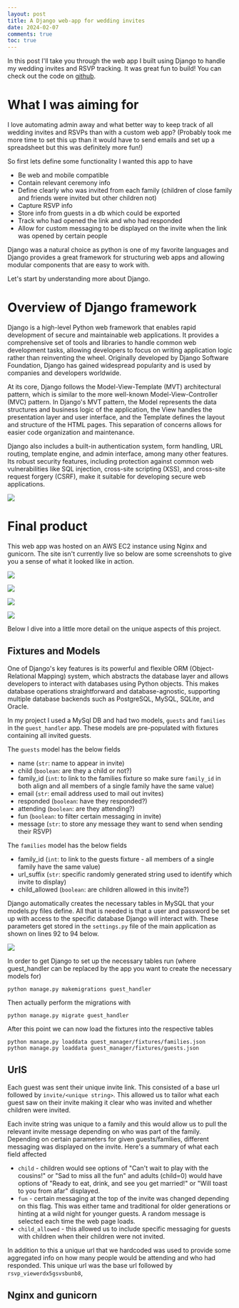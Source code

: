 ```yaml
---
layout: post
title: A Django web-app for wedding invites
date: 2024-02-07 
comments: true
toc: true
---
```


In this post I'll take you through the web app I built using Django to handle my wedding invites and RSVP tracking. It was great fun to build! You can check out the code on [github](https://github.com/ellendmk/django-wedding-site).

# What I was aiming for

I love automating admin away and what better way to keep track of all wedding invites and RSVPs than with a custom web app? (Probably took me more time to set this up than it would have to send emails and set up a spreadsheet but this was definitely more fun!)

So first lets define some functionality I wanted this app to have

- Be web and mobile compatible
- Contain relevant ceremony info
- Define clearly who was invited from each family (children of close family and friends were invited but other children not)
- Capture RSVP info
- Store info from guests in a db which could be exported 
- Track who had opened the link and who had responded
- Allow for custom messaging to be displayed on the invite when the link was opened by certain people

Django was a natural choice as python is one of my favorite languages and Django provides a great framework for structuring web apps and allowing modular components that are easy to work with.

Let's start by understanding more about Django.

# Overview of Django framework

Django is a high-level Python web framework that enables rapid development of secure and maintainable web applications. It provides a comprehensive set of tools and libraries to handle common web development tasks, allowing developers to focus on writing application logic rather than reinventing the wheel. Originally developed by Django Software Foundation, Django has gained widespread popularity and is used by companies and developers worldwide.

At its core, Django follows the Model-View-Template (MVT) architectural pattern, which is similar to the more well-known Model-View-Controller (MVC) pattern. In Django's MVT pattern, the Model represents the data structures and business logic of the application, the View handles the presentation layer and user interface, and the Template defines the layout and structure of the HTML pages. This separation of concerns allows for easier code organization and maintenance.

Django also includes a built-in authentication system, form handling, URL routing, template engine, and admin interface, among many other features. Its robust security features, including protection against common web vulnerabilities like SQL injection, cross-site scripting (XSS), and cross-site request forgery (CSRF), make it suitable for developing secure web applications.

![](https://github.com/ellendmk/ellendmk.github.io/blob/gh-pages/_posts/img/django_structure_cropped.png)

# Final product

This web app was hosted on an AWS EC2 instance using Nginx and gunicorn. The site isn't currently live so below are some screenshots to give you a sense of what it looked like in action.

![](/img/wedding_site_cropped.png?raw=true)

![](https://github.com/ellendmk/ellendmk.github.io/blob/gh-pages/_posts/img/RSVP_cropped.png?raw=true)

![](https://github.com/ellendmk/ellendmk.github.io/blob/gh-pages/_posts/img/invite.png?raw=true)

![](https://github.com/ellendmk/ellendmk.github.io/blob/gh-pages/_posts/img/RSVP_cropped.png?raw=true)

Below I dive into a little more detail on the unique aspects of this project.

## Fixtures and Models

One of Django's key features is its powerful and flexible ORM (Object-Relational Mapping) system, which abstracts the database layer and allows developers to interact with databases using Python objects. This makes database operations straightforward and database-agnostic, supporting multiple database backends such as PostgreSQL, MySQL, SQLite, and Oracle.

In my project I used a MySql DB and had two models, `guests` and `families` in the `guest_handler` app. These models are pre-populated with fixtures containing all invited guests.

The `guests` model has the below fields

- name (`str`: name to appear in invite)
- child (`boolean`: are they a child or not?)
- family_id (`int`: to link to the families fixture so make sure `family_id` in both align and all members of a single family have the same value)
- email (`str`: email address used to mail out invites)
- responded (`boolean`: have they responded?)
- attending (`boolean`: are they attending?)
- fun (`boolean`: to filter certain messaging in invite)
- message (`str`: to store any message they want to send when sending their RSVP)

The `families` model has the below fields

- family_id (`int`: to link to the guests fixture - all members of a single family have the same value)
- url_suffix (`str`: specific randomly generated string used to identify which invite to display)
- child_allowed (`boolean`: are children allowed in this invite?)

Django automatically creates the necessary tables in MySQL that your models.py files define. All that is needed is that a user and password be set up with access to the specific database Django will interact with. These parameters get stored in the `settings.py` file of the main application as shown on lines 92 to 94 below.

![](https://github.com/ellendmk/ellendmk.github.io/blob/gh-pages/_posts/img/django_models_cropped.png?raw=true)

In order to get Django to set up the necessary tables run (where guest_handler can be replaced by the app you want to create the necessary models for)

```
python manage.py makemigrations guest_handler
```

Then actually perform the migrations with

```
python manage.py migrate guest_handler
```

After this point we can now load the fixtures into the respective tables

```
python manage.py loaddata guest_manager/fixtures/families.json
python manage.py loaddata guest_manager/fixtures/guests.json
```

## UrlS

Each guest was sent their unique invite link. This consisted of a base url followed by `invite/<unique string>`. This allowed us to tailor what each guest saw on their invite making it clear who was invited and whether children were invited.

Each invite string was unique to a family and this would allow us to pull the relevant invite message depending on who was part of the family. Depending on certain parameters for given guests/families, different messaging was displayed on the invite. Here's a summary of what each field affected

- `child` - children would see options of "Can't wait to play with the cousins!" or "Sad to miss all the fun" and adults (child=0) would have options of "Ready to eat, drink, and see you get married!" or "Will toast to you from afar" displayed.
- `fun` - certain messaging at the top of the invite was changed depending on this flag. This was either tame and traditional for older generations or hinting at a wild night for younger guests. A random message is selected each time the web page loads.
- `child_allowed` - this allowed us to include specific messaging for guests with children when their children were not invited.

In addition to this a unique url that we hardcoded was used to provide some aggregated info on how many people would be attending and who had responded. This unique url was the base url followed by `rsvp_viewerdx5gsvsbunb8`,

## Nginx and gunicorn